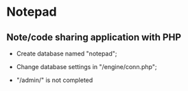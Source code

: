 # Notepad
## Note/code sharing application with PHP

* Create database named "notepad";

* Change database settings in "/engine/conn.php";

* "/admin/" is not completed
